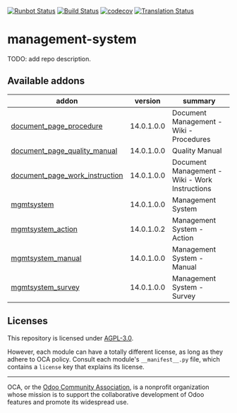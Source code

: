 [![Runbot Status](https://runbot.odoo-community.org/runbot/badge/flat/128/14.0.svg)](https://runbot.odoo-community.org/runbot/repo/github-com-oca-management-system-128)
[![Build Status](https://travis-ci.com/OCA/management-system.svg?branch=14.0)](https://travis-ci.com/OCA/management-system)
[![codecov](https://codecov.io/gh/OCA/management-system/branch/14.0/graph/badge.svg)](https://codecov.io/gh/OCA/management-system)
[![Translation Status](https://translation.odoo-community.org/widgets/management-system-14-0/-/svg-badge.svg)](https://translation.odoo-community.org/engage/management-system-14-0/?utm_source=widget)

<!-- /!\ do not modify above this line -->

# management-system

TODO: add repo description.

<!-- /!\ do not modify below this line -->

<!-- prettier-ignore-start -->

[//]: # (addons)

Available addons
----------------
addon | version | summary
--- | --- | ---
[document_page_procedure](document_page_procedure/) | 14.0.1.0.0 | Document Management - Wiki - Procedures
[document_page_quality_manual](document_page_quality_manual/) | 14.0.1.0.0 | Quality Manual
[document_page_work_instruction](document_page_work_instruction/) | 14.0.1.0.0 | Document Management - Wiki - Work Instructions
[mgmtsystem](mgmtsystem/) | 14.0.1.0.0 | Management System
[mgmtsystem_action](mgmtsystem_action/) | 14.0.1.0.2 | Management System - Action
[mgmtsystem_manual](mgmtsystem_manual/) | 14.0.1.0.0 | Management System - Manual
[mgmtsystem_survey](mgmtsystem_survey/) | 14.0.1.0.0 | Management System - Survey

[//]: # (end addons)

<!-- prettier-ignore-end -->

## Licenses

This repository is licensed under [AGPL-3.0](LICENSE).

However, each module can have a totally different license, as long as they adhere to OCA
policy. Consult each module's `__manifest__.py` file, which contains a `license` key
that explains its license.

----

OCA, or the [Odoo Community Association](http://odoo-community.org/), is a nonprofit
organization whose mission is to support the collaborative development of Odoo features
and promote its widespread use.
